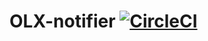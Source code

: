 # OLX-notifier [![CircleCI](https://circleci.com/gh/Fiszcz/OLX-flats-notificator/tree/master.svg?style=svg)](https://circleci.com/gh/Fiszcz/OLX-flats-notificator/tree/master)